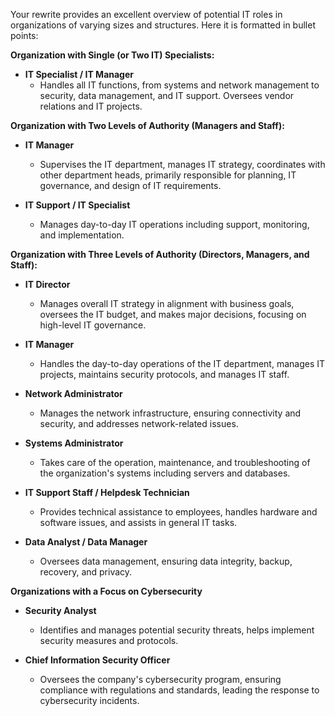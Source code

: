Your rewrite provides an excellent overview of potential IT roles in organizations of varying sizes and structures. Here it is formatted in bullet points:

**Organization with Single (or Two IT) Specialists:**

- **IT Specialist / IT Manager**
  - Handles all IT functions, from systems and network management to security, data management, and IT support. Oversees vendor relations and IT projects.

**Organization with Two Levels of Authority (Managers and Staff):**

- **IT Manager**
  - Supervises the IT department, manages IT strategy, coordinates with other department heads, primarily responsible for planning, IT governance, and design of IT requirements.
  
- **IT Support / IT Specialist**
  - Manages day-to-day IT operations including support, monitoring, and implementation.

**Organization with Three Levels of Authority (Directors, Managers, and Staff):**

- **IT Director**
  - Manages overall IT strategy in alignment with business goals, oversees the IT budget, and makes major decisions, focusing on high-level IT governance.
  
- **IT Manager**
  - Handles the day-to-day operations of the IT department, manages IT projects, maintains security protocols, and manages IT staff.
  
- **Network Administrator**
  - Manages the network infrastructure, ensuring connectivity and security, and addresses network-related issues.
  
- **Systems Administrator**
  - Takes care of the operation, maintenance, and troubleshooting of the organization's systems including servers and databases.
  
- **IT Support Staff / Helpdesk Technician**
  - Provides technical assistance to employees, handles hardware and software issues, and assists in general IT tasks.
  
- **Data Analyst / Data Manager**
  - Oversees data management, ensuring data integrity, backup, recovery, and privacy.

**Organizations with a Focus on Cybersecurity**

- **Security Analyst**
  - Identifies and manages potential security threats, helps implement security measures and protocols.
  
- **Chief Information Security Officer**
  - Oversees the company's cybersecurity program, ensuring compliance with regulations and standards, leading the response to cybersecurity incidents.